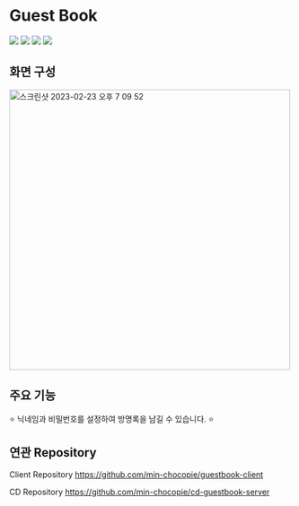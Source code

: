 # Guest Book
<img src="https://img.shields.io/badge/node.js-339933?style=for-the-badge&logo=Node.js&logoColor=white"> <img src="https://img.shields.io/badge/graphql-E10098?style=for-the-badge&logo=GraphQL&logoColor=white"> <img src="https://img.shields.io/badge/prisma-2D3748?style=for-the-badge&logo=Prisma&logoColor=white"> <img src="https://img.shields.io/badge/mysql-4479A1?style=for-the-badge&logo=mysql&logoColor=white">

## 화면 구성
<img width="500" alt="스크린샷 2023-02-23 오후 7 09 52" src="https://user-images.githubusercontent.com/97215602/220877829-62b5569c-8836-4617-b280-7d4d174d7038.png">

## 주요 기능
⭐️ 닉네임과 비밀번호를 설정하여 방명록을 남길 수 있습니다. ⭐️

## 연관 Repository
Client Repository 
https://github.com/min-chocopie/guestbook-client

CD Repository 
https://github.com/min-chocopie/cd-guestbook-server
